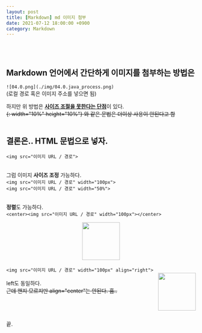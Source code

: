 ```yaml
---
layout: post
title: [Markdown] md 이미지 첨부
date: 2021-07-12 18:00:00 +0900
category: Markdown
---
```


<br/>
<br/>

## Markdown 언어에서 간단하게 이미지를 첨부하는 방법은

`![04.0.png](./img/04.0.java_process.png)`
<br/>(로컬 경로 혹은 이미지 주소를 넣으면 됨)

하지만 위 방법은 <u>**사이즈 조절을 못한다는 단점**</u>이 있다.
<br/>~~{: width="10%" height="10%"} 와 같은 문법은 더이상 사용이 안된다고 함~~ 
<br/>
<br/>

## 결론은.. HTML 문법으로 넣자.
`<img src="이미지 URL / 경로">`

<br/>그럼 이미지 **사이즈 조정** 가능하다.
<br/>`<img src="이미지 URL / 경로" width="100px">`
<br/>`<img src="이미지 URL / 경로" width="50%">`

<br/>**정렬**도 가능하다.
<br/>`<center><img src="이미지 URL / 경로" width="100px"></center>`
<br/><center><img src="https://encrypted-tbn0.gstatic.com/images?q=tbn:ANd9GcTc82HSA1rp5CZyoyQKXzK6VhhWN8hErihcIotr7B9f2QbNF6UzUfhTPnXezhOQ2z9zzGI&usqp=CAU" width="100px"></center>
<br/>`<img src="이미지 URL / 경로" width="100px" align="right">`
<br/><img src="https://encrypted-tbn0.gstatic.com/images?q=tbn:ANd9GcTc82HSA1rp5CZyoyQKXzK6VhhWN8hErihcIotr7B9f2QbNF6UzUfhTPnXezhOQ2z9zzGI&usqp=CAU" width="100px" align="right">
<br/>left도 동일하다. 
<br/>~~근데 왠지 모르지만 align="center"는 안된다. 흠..~~
<br/>
<br/>
<br/>
<br/>
<br/>
끝.